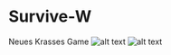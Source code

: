 # Survive-W
Neues Krasses Game
![alt text](https://bs1.hctik.com/enhanced-2/ac7/6f9/ac76f986142f22947d151a560004ce41.jpg)
![alt text](https://bs2.hctik.com/enhanced-2/971/dcb/971dcb10fdbcbae745e3cf1522033c25.jpg)
